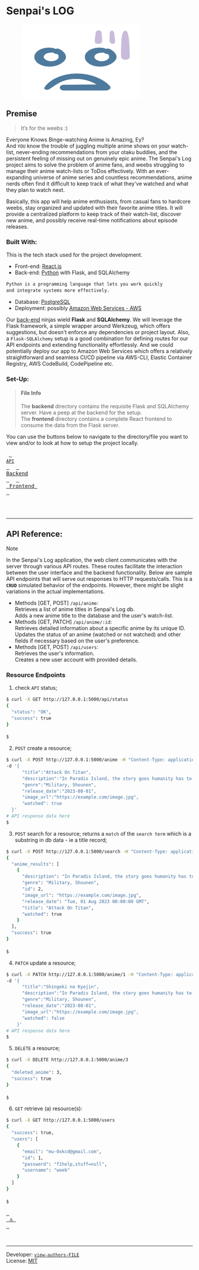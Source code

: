 # Senpai's LOG

<p align="center">
  <img align="center" src="./senpais-log-frontend/public/anime-emot.svg" title="Senpai's LOG" height="200" width="320" style="padding-right:100px;" />
</p>


## Premise

> It’s for the weebs :)  

Everyone Knows Binge-watching Anime is Amazing, Ey?  
And `YOU` know the trouble of juggling multiple anime shows on your watch-list, never-ending recommendations from your otaku buddies, and the persistent feeling of missing out on genuinely epic anime. The Senpai's Log project aims to solve the problem of anime fans, and weebs struggling to manage their anime watch-lists or ToDos effectively. With an ever-expanding universe of anime series and countless recommendations, anime nerds often find it difficult to keep track of what they've watched and what they plan to watch next.  

Basically, this app will help anime enthusiasts, from casual fans to hardcore weebs, stay organized and updated with their favorite anime titles. It will provide a centralized platform to keep track of their watch-list, discover new anime, and possibly receive real-time notifications about episode releases. 


### Built With:  

This is the tech stack used for the project development.
- Front-end: [React.js](https://react.dev/)
- Back-end: [Python](https://www.python.org/) with Flask, and SQLAlchemy
```bash
Python is a programming language that lets you work quickly
and integrate systems more effectively.
```
- Database: [PostgreSQL](https://www.postgresql.org/)
- Deployment: possibly [Amazon Web Services - AWS](https://aws.amazon.com/what-is-cloud-computing/)

Our [back-end](./backend/README.md/#key-pip-dependencies) ninjas wield **Flask** and **SQLAlchemy**. We will leverage the Flask framework, a simple wrapper around Werkzeug, which offers suggestions, but doesn't enforce any dependencies or project layout. Also, a `Flask-SQLAlchemy` setup is a good combination for defining routes for our API endpoints and extending functionality effortlessly. And we could potentially deploy our app to Amazon Web Services which offers a relatively straightforward and seamless CI/CD pipeline via AWS-CLI, Elastic Container Registry, AWS CodeBuild, CodePipeline etc.  


### Set-Up:

> #### File Info
> The **backend** directory contains the requisite Flask and SQLAlchemy server. Have a peep at the backend for the setup.  
> The **frontend** directory contains a complete React frontend to consume the data from the Flask server.  

You can use the buttons below to navigate to the directory/file you want to view and/or to look at how to setup the project locally.

&ensp;[<kbd> <br> `API` <br> </kbd>](./backend/flaskr/__init__.py)&ensp;
&ensp;[<kbd> <br> Backend <br> </kbd>](./backend/)&ensp;
&ensp;[<kbd> <br> Frontend <br> </kbd>](./senpais-log-frontend/)&ensp;

<br><br>


---
## API Reference:
> [!Note]  
> In the Senpai's Log application, the web client communicates with the server through various API routes. These routes facilitate the interaction between the user interface and the backend functionality.
Below are sample API endpoints that will serve out responses to HTTP requests/calls. This is a __`CRUD`__ simulated behavior of the endpoints. However, there might be slight variations in the actual implementations.  

- Methods [GET, POST] `/api/anime`:  
    Retrieves a list of anime titles in Senpai's Log db.  
    Adds a new anime title to the database and the user's watch-list.  
- Methods [GET, PATCH] `/api/anime/:id`:  
    Retrieves detailed information about a specific anime by its unique ID.  
    Updates the status of an anime (watched or not watched) and other fields if necessary based on the user's preference.  
- Methods [GET, POST] `/api/users`:  
    Retrieves the user's information.  
    Creates a new user account with provided details.  

### Resource Endpoints
1. check `API` status;
```bash
$ curl -X GET http://127.0.0.1:5000/api/status
{
  "status": "OK",
  "success": true
}

$
```
2. `POST` create a resource;

```bash
$ curl -X POST http://127.0.0.1:5000/anime -H "Content-Type: application/json"
-d '{
      "title":"Attack On Titan",
      "description":"In Paradis Island, the story goes humanity has to survive againsts...",
      "genre":"Military, Shounen",
      "release_date":"2023-08-01",
      "image_url":"https://example.com/image.jpg",
      "watched": true
  }'
# API response data here
$
```

3. `POST` search for a resource; returns a `match` of the `search term` which is a substring in db data - ie a title record;
```bash
$ curl -X POST http://127.0.0.1:5000/search -H "Content-Type: application/json" -d '{"search_in": "titan"}'
{
  "anime_results": [
    {
      "description": "In Paradis Island, the story goes humanity has to survive againsts...",
      "genre": "Military, Shounen",
      "id": 2,
      "image_url": "https://example.com/image.jpg",
      "release_date": "Tue, 01 Aug 2023 00:00:00 GMT",
      "title": "Attack On Titan",
      "watched": true
    }
  ],
  "success": true
}

$
```

4. `PATCH` update a resource;

```bash
$ curl -X PATCH http://127.0.0.1:5000/anime/1 -H "Content-Type: application/json" 
-d '{
      "title":"Shingeki no Kyojin",
      "description":"In Paradis Island, the story goes humanity has to survive againsts...",
      "genre":"Military, Shounen",
      "release_date":"2023-08-01",
      "image_url":"https://example.com/image.jpg",
      "watched": false
    }'
# API response data here
$
```

5. `DELETE` a resource;
```bash
$ curl -X DELETE http://127.0.0.1:5000/anime/3
{
  "deleted_anime": 3,
  "success": true
}

$
```

6. `GET` retrieve (a) resource(s):
```bash
$ curl -X GET http://127.0.0.1:5000/users
{
  "success": true,
  "users": [
    {
      "email": "mu-0xkcd@gmail.com",
      "id": 1,
      "password": "f1help,stuff=null",
      "username": "weeb"
    }
  ]
}

$
```


[<kbd> <br> 🔝 <br> </kbd>](#senpais-log)

<br/>
<!-- <br/> -->


---
Developer: [`view-authors-FILE`](./AUTHORS)  
License: [MIT](./LICENSE)

